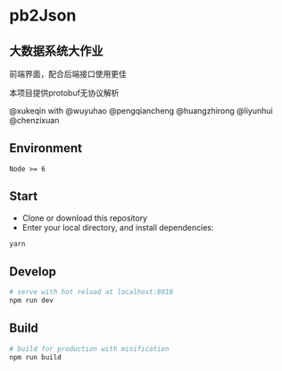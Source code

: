 # pb2Json

## 大数据系统大作业
前端界面，配合后端接口使用更佳

本项目提供protobuf无协议解析

@xukeqin with @wuyuhao @pengqiancheng @huangzhirong @liyunhui @chenzixuan

## Environment

`Node >= 6`

## Start

 - Clone or download this repository
 - Enter your local directory, and install dependencies:

``` bash
yarn
```

## Develop

``` bash
# serve with hot reload at localhost:8010
npm run dev
```

## Build

``` bash
# build for production with minification
npm run build
```
